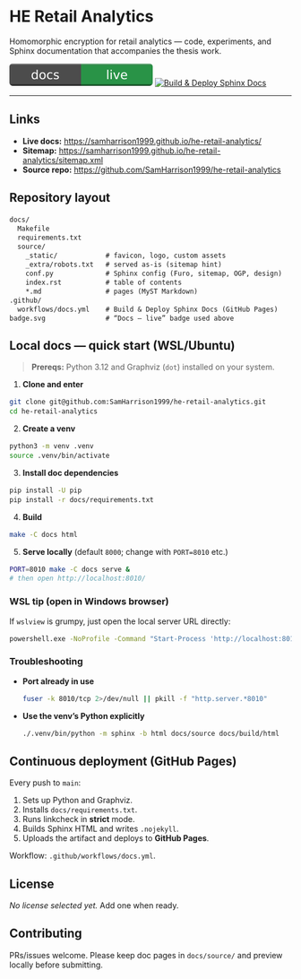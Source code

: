 # HE Retail Analytics

Homomorphic encryption for retail analytics — code, experiments, and Sphinx documentation that accompanies the thesis work.

[![Docs (live)](badge.svg)](https://samharrison1999.github.io/he-retail-analytics/)
[![Build & Deploy Sphinx Docs](https://github.com/SamHarrison1999/he-retail-analytics/actions/workflows/docs.yml/badge.svg)](https://github.com/SamHarrison1999/he-retail-analytics/actions/workflows/docs.yml)

---

## Links

- **Live docs:** https://samharrison1999.github.io/he-retail-analytics/
- **Sitemap:** https://samharrison1999.github.io/he-retail-analytics/sitemap.xml
- **Source repo:** https://github.com/SamHarrison1999/he-retail-analytics

## Repository layout

```text
docs/
  Makefile
  requirements.txt
  source/
    _static/            # favicon, logo, custom assets
    _extra/robots.txt   # served as-is (sitemap hint)
    conf.py             # Sphinx config (Furo, sitemap, OGP, design)
    index.rst           # table of contents
    *.md                # pages (MyST Markdown)
.github/
  workflows/docs.yml    # Build & Deploy Sphinx Docs (GitHub Pages)
badge.svg               # “Docs — live” badge used above
```

## Local docs — quick start (WSL/Ubuntu)

> **Prereqs:** Python 3.12 and Graphviz (`dot`) installed on your system.

1) **Clone and enter**
```bash
git clone git@github.com:SamHarrison1999/he-retail-analytics.git
cd he-retail-analytics
```

2) **Create a venv**
```bash
python3 -m venv .venv
source .venv/bin/activate
```

3) **Install doc dependencies**
```bash
pip install -U pip
pip install -r docs/requirements.txt
```

4) **Build**
```bash
make -C docs html
```

5) **Serve locally** (default `8000`; change with `PORT=8010` etc.)
```bash
PORT=8010 make -C docs serve &
# then open http://localhost:8010/
```

### WSL tip (open in Windows browser)

If `wslview` is grumpy, just open the local server URL directly:

```bash
powershell.exe -NoProfile -Command "Start-Process 'http://localhost:8010/index.html'"
```

### Troubleshooting

- **Port already in use**
  ```bash
  fuser -k 8010/tcp 2>/dev/null || pkill -f "http.server.*8010"
  ```

- **Use the venv’s Python explicitly**
  ```bash
  ./.venv/bin/python -m sphinx -b html docs/source docs/build/html
  ```

## Continuous deployment (GitHub Pages)

Every push to `main`:

1. Sets up Python and Graphviz.
2. Installs `docs/requirements.txt`.
3. Runs linkcheck in **strict** mode.
4. Builds Sphinx HTML and writes `.nojekyll`.
5. Uploads the artifact and deploys to **GitHub Pages**.

Workflow: `.github/workflows/docs.yml`.

## License

_No license selected yet._ Add one when ready.

## Contributing

PRs/issues welcome. Please keep doc pages in `docs/source/` and preview locally before submitting.
